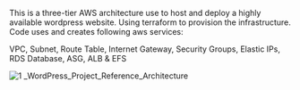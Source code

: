 This is a three-tier AWS architecture use to host and deploy a highly available wordpress website. Using terraform to provision the infrastructure. 
Code uses and creates following aws services:

VPC, Subnet, Route Table, Internet Gateway, Security Groups, Elastic IPs, RDS Database, ASG, ALB & EFS

![1 _WordPress_Project_Reference_Architecture](https://github.com/Jviiith/Python/assets/107872597/436d4d2b-c4c9-4e4b-933f-3b3033a22b0c)
